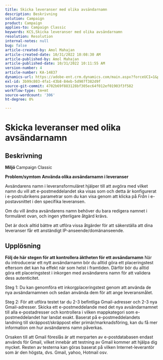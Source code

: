 ```yaml
---
title: Skicka leveranser med olika avsändarnamn
description: Beskrivning
solution: Campaign
product: Campaign
applies-to: Campaign Classic
keywords: KCS,Skicka leveranser med olika avsändarnamn
resolution: Resolution
internal-notes: null
bug: false
article-created-by: Amol Mahajan
article-created-date: 10/31/2022 10:08:30 AM
article-published-by: Amol Mahajan
article-published-date: 10/31/2022 10:11:55 AM
version-number: 4
article-number: KA-14837
dynamics-url: https://adobe-ent.crm.dynamics.com/main.aspx?forceUCI=1&pagetype=entityrecord&etn=knowledgearticle&id=fddd9bf4-0359-ed11-9561-6045bd006079
exl-id: 3b99c803-4fa1-43b8-84eb-5d907f382d9f
source-git-commit: 4702b69f883128bf305ec64f012ef01903f3f582
workflow-type: tm+mt
source-wordcount: '306'
ht-degree: 0%

---
```


# Skicka leveranser med olika avsändarnamn

## Beskrivning

<b>Miljö</b><b> </b>
Campaign Classic


<b>Problem/symtom</b>
<b>Använda olika avsändarnamn i leveranser</b>

Avsändarens namn i leveransformuläret hjälper till att avgöra med vilket namn du vill att e-postmeddelandet ska visas som och detta är konfigurerat i e-postrubrikens parametrar som du kan visa genom att klicka på *Från* i e-postavsnittet i den specifika leveransen.

Om du vill ändra avsändarens namn behöver du bara redigera namnet i formuläret ovan, och ingen ytterligare åtgärd krävs.

Det är dock alltid bättre att utföra vissa åtgärder för att säkerställa att dina leveranser får ett anständigt IP-anseende/domänanseende.






## Upplösning

<b>Följ de här stegen för att kontrollera äktheten för ett avsändarnamn</b>
När du introducerar ett nytt avsändarnamn bör du alltid göra ett placeringstest eftersom det kan ha effekt när som helst i framtiden. Därför bör du alltid göra ett placeringstest i inkorgen med avsändarens namn för att validera dess autenticitet.

Steg 1: Du kan genomföra ett inkorgplaceringstest genom att använda de nya avsändarnamnen och sedan använda dem för att ange leveransmålet.

Steg 2: För att utföra testet tar du 2-3 befintliga Gmail-adresser och 2-3 nya Gmail-adresser. Skicka ett e-postmeddelande med det nya avsändarnamnet till alla e-postadresser och kontrollera i vilken mappkategori som e-postmeddelandet har landat exakt. Baserat på e-postmeddelandets landning till skräppost/skräppost eller primär/marknadsföring, kan du få mer information om hur avsändarens namn påverkas.

Orsaken till att Gmail föreslås är att merparten av e-postdatabasen endast används för Gmail, vilket innebär att testning av Gmail kommer att hjälpa dig mycket. Resten av testerna kan göras baserat på vilken Internet-leverantör som är den högsta, dvs. Gmail, yahoo, Hotmail osv.
